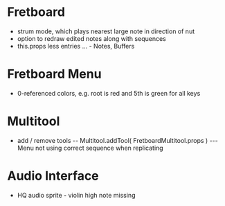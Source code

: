 # Fretboard

- strum mode, which plays nearest large note in direction of nut
- option to redraw edited notes along with sequences
- this.props less entries ... - Notes, Buffers

# Fretboard Menu

- 0-referenced colors, e.g. root is red and 5th is green for all keys

# Multitool

- add / remove tools
  -- Multitool.addTool( FretboardMultitool.props )
  --- Menu not using correct sequence when replicating

# Audio Interface

- HQ audio sprite - violin high note missing
